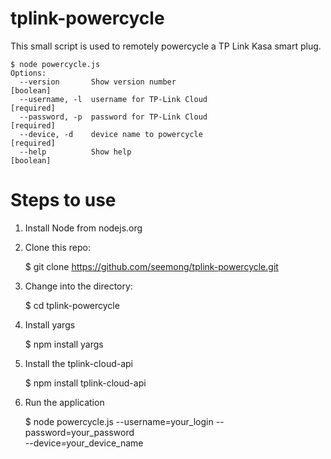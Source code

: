 # tplink-powercycle

This small script is used to remotely powercycle a TP Link Kasa smart plug.

    $ node powercycle.js
    Options:
      --version       Show version number                            [boolean]
      --username, -l  username for TP-Link Cloud                     [required]
      --password, -p  password for TP-Link Cloud                     [required]
      --device, -d    device name to powercycle                      [required]
      --help          Show help                                      [boolean]

# Steps to use

1. Install Node from nodejs.org
2. Clone this repo:

    $ git clone https://github.com/seemong/tplink-powercycle.git

3. Change into the directory:

    $ cd tplink-powercycle

4. Install yargs

    $ npm install yargs

5. Install the tplink-cloud-api

    $ npm install tplink-cloud-api

6. Run the application

    $ node powercycle.js --username=your_login --password=your_password \
        --device=your_device_name
